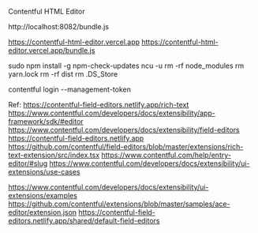 Contentful HTML Editor

http://localhost:8082/bundle.js

https://contentful-html-editor.vercel.app
https://contentful-html-editor.vercel.app/bundle.js

sudo npm install -g npm-check-updates
ncu -u
rm -rf node_modules
rm yarn.lock
rm -rf dist
rm .DS_Store

contentful login --management-token 

Ref:
https://contentful-field-editors.netlify.app/rich-text
https://www.contentful.com/developers/docs/extensibility/app-framework/sdk/#editor
https://www.contentful.com/developers/docs/extensibility/field-editors
https://contentful-field-editors.netlify.app
https://github.com/contentful/field-editors/blob/master/extensions/rich-text-extension/src/index.tsx
https://www.contentful.com/help/entry-editor/#slug
https://www.contentful.com/developers/docs/extensibility/ui-extensions/use-cases


https://www.contentful.com/developers/docs/extensibility/ui-extensions/examples
https://github.com/contentful/extensions/blob/master/samples/ace-editor/extension.json
https://contentful-field-editors.netlify.app/shared/default-field-editors